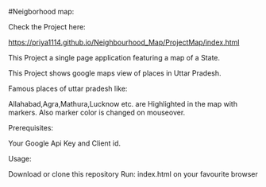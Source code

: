 #Neigborhood map:

Check the Project here:

https://priya1114.github.io/Neighbourhood_Map/ProjectMap/index.html

This Project a single page application featuring a map of a State. 

This Project shows google maps view of places in Uttar Pradesh.

Famous places of uttar pradesh like:

Allahabad,Agra,Mathura,Lucknow etc. are Highlighted in the map with markers.
Also marker color is changed on mouseover.

Prerequisites:

Your Google Api Key and Client id.

Usage:

Download or clone this repository
Run: index.html on your favourite browser

